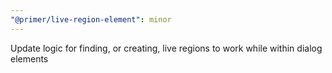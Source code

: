 ```yaml
---
"@primer/live-region-element": minor
---
```


Update logic for finding, or creating, live regions to work while within dialog elements
